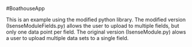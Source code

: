 #BoathouseApp

This is an example using the modified python library. The modified version (IsenseModuleFields.py) allows the user to upload to multiple fields, but only one data point per field. The original version (IsenseModule.py) alows a user to upload multiple data sets to a single field.
